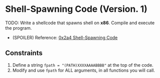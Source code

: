 # Shell-Spawning Code (Version. 1)

TODO: Write a shellcode that spawns shell on **x86**. Compile and execute the program.

* (SPOILER) Reference: [0x2a4 Shell-Spawning Code](https://bista.sites.dmi.unipg.it/didattica/sicurezza-pg/buffer-overrun/hacking-book/0x2a0-writing_shellcode.html)

## Constraints
1. Define a string `fpath = "(PATH)XXXXAAAABBBB"` at the top of the code.
2. Modify and use `fpath` for ALL arguments, in all functions you will call.
